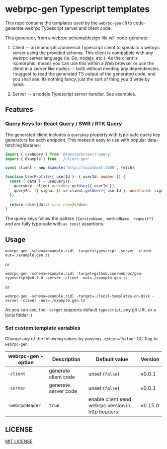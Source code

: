 webrpc-gen Typescript templates
===============================

This repo contains the templates used by the `webrpc-gen` cli to code-generate
webrpc Typescript server and client code.

This generator, from a webrpc schema/design file will code-generate:

1. Client -- an isomorphic/universal Typescript client to speak to a webrpc server using the
provided schema. This client is compatible with any webrpc server language (ie. Go, nodejs, etc.).
As the client is isomorphic, means you can use this within a Web browser or use the client in a 
server like nodejs -- both without needing any dependencies. I suggest to read the generated TS
output of the generated code, and you shall see, its nothing fancy, just the sort of thing you'd
write by hand.

2. Server -- a nodejs Typescript server handler. See examples.

## Features

### Query Keys for React Query / SWR / RTK Query

The generated client includes a `queryKey` property with type-safe query key generators for each endpoint. This makes it easy to use with popular data-fetching libraries:

```typescript
import { useQuery } from '@tanstack/react-query'
import { Example } from './client.gen'

const client = new Example('http://localhost:3000', fetch)

function UserProfile({ userId }: { userId: number }) {
  const { data } = useQuery({
    queryKey: client.queryKey.getUser({ userId }),
    queryFn: ({ signal }) => client.getUser({ userId }, undefined, signal)
  })
  
  return <div>{data?.user.name}</div>
}
```

The query keys follow the pattern `[ServiceName, methodName, request?]` and are fully type-safe with `as const` assertions.

## Usage

```
webrpc-gen -schema=example.ridl -target=typescript -server -client -out=./example.gen.ts
```

or 

```
webrpc-gen -schema=example.ridl -target=github.com/webrpc/gen-typescript@v0.7.0 -server -client -out=./example.gen.ts
```

or

```
webrpc-gen -schema=example.ridl -target=./local-templates-on-disk -server -client -out=./example.gen.ts
```

As you can see, the `-target` supports default `typescript`, any git URI, or a local folder :)

### Set custom template variables
Change any of the following values by passing `-option="Value"` CLI flag to `webrpc-gen`.

| webrpc-gen -option | Description          | Default value                                     | Version |
|--------------------|----------------------|---------------------------------------------------|---------|
| `-client`          | generate client code | unset (`false`)                                   | v0.0.1  |
| `-server`          | generate server code | unset (`false`)                                   | v0.0.1  | 
| `-webrpcHeader`    | `true`               | enable client send webrpc version in http headers | v0.15.0 |

## LICENSE

[MIT LICENSE](./LICENSE)
